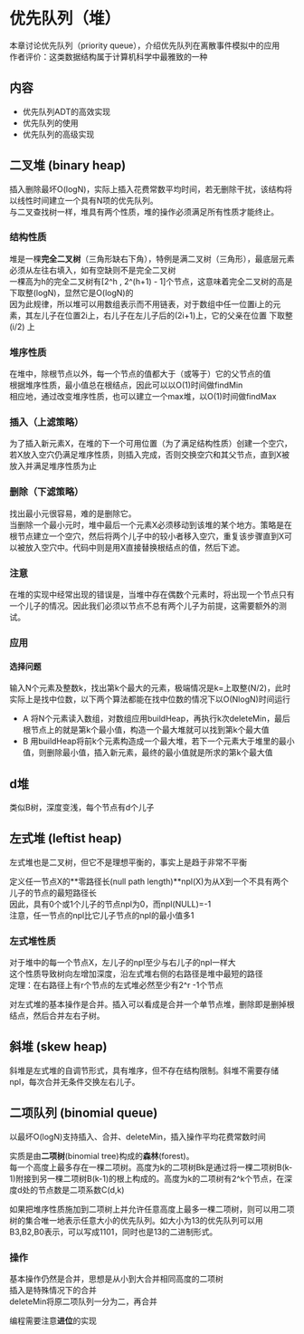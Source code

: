# 优先队列（堆）
本章讨论优先队列（priority queue），介绍优先队列在离散事件模拟中的应用  
作者评价：这类数据结构属于计算机科学中最雅致的一种

## 内容
* 优先队列ADT的高效实现
* 优先队列的使用
* 优先队列的高级实现

## 二叉堆 (binary heap)
插入删除最坏O(logN)，实际上插入花费常数平均时间，若无删除干扰，该结构将以线性时间建立一个具有N项的优先队列。  
与二叉查找树一样，堆具有两个性质，堆的操作必须满足所有性质才能终止。

### 结构性质
堆是一棵**完全二叉树**（三角形缺右下角），特例是满二叉树（三角形），最底层元素必须从左往右填入，如有空缺则不是完全二叉树  
一棵高为h的完全二叉树有[2^h , 2^(h+1) - 1]个节点，这意味着完全二叉树的高是 下取整(logN)，显然它是O(logN)的  
因为此规律，所以堆可以用数组表示而不用链表，对于数组中任一位置i上的元素，其左儿子在位置2i上，右儿子在左儿子后的(2i+1)上，它的父亲在位置 下取整(i/2) 上

### 堆序性质
在堆中，除根节点以外，每一个节点的值都大于（或等于）它的父节点的值  
根据堆序性质，最小值总在根结点，因此可以以O(1)时间做findMin  
相应地，通过改变堆序性质，也可以建立一个max堆，以O(1)时间做findMax

### 插入（上滤策略）
为了插入新元素X，在堆的下一个可用位置（为了满足结构性质）创建一个空穴，若X放入空穴仍满足堆序性质，则插入完成，否则交换空穴和其父节点，直到X被放入并满足堆序性质为止

### 删除（下滤策略）
找出最小元很容易，难的是删除它。  
当删除一个最小元时，堆中最后一个元素X必须移动到该堆的某个地方。策略是在根节点建立一个空穴，然后将两个儿子中的较小者移入空穴，重复该步骤直到X可以被放入空穴中。代码中则是用X直接替换根结点的值，然后下滤。

### 注意
在堆的实现中经常出现的错误是，当堆中存在偶数个元素时，将出现一个节点只有一个儿子的情况。因此我们必须以节点不总有两个儿子为前提，这需要额外的测试。

### 应用
#### 选择问题
输入N个元素及整数k，找出第k个最大的元素，极端情况是k=上取整(N/2)，此时实际上是找中位数，以下两个算法都能在找中位数的情况下以O(NlogN)时间运行

* A 将N个元素读入数组，对数组应用buildHeap，再执行k次deleteMin，最后根节点上的就是第k个最小值，构造一个最大堆就可以找到第k个最大值
* B 用buildHeap将前k个元素构造成一个最大堆，若下一个元素大于堆里的最小值，则删除最小值，插入新元素，最终的最小值就是所求的第k个最大值

## d堆
类似B树，深度变浅，每个节点有d个儿子

## 左式堆 (leftist heap)
左式堆也是二叉树，但它不是理想平衡的，事实上是趋于非常不平衡

定义任一节点X的**零路径长(null path length)**npl(X)为从X到一个不具有两个儿子的节点的最短路径长  
因此，具有0个或1个儿子的节点npl为0，而npl(NULL)=-1  
注意，任一节点的npl比它儿子节点的npl的最小值多1

### 左式堆性质
对于堆中的每一个节点X，左儿子的npl至少与右儿子的npl一样大  
这个性质导致树向左增加深度，沿左式堆右侧的右路径是堆中最短的路径  
定理：在右路径上有r个节点的左式堆必然至少有2^r -1个节点

对左式堆的基本操作是合并。插入可以看成是合并一个单节点堆，删除即是删掉根结点，然后合并左右子树。

## 斜堆 (skew heap)
斜堆是左式堆的自调节形式，具有堆序，但不存在结构限制。斜堆不需要存储npl，每次合并无条件交换左右儿子。

## 二项队列 (binomial queue)
以最坏O(logN)支持插入、合并、deleteMin，插入操作平均花费常数时间

实质是由**二项树**(binomial tree)构成的**森林**(forest)。  
每一个高度上最多存在一棵二项树。高度为k的二项树Bk是通过将一棵二项树B(k-1)附接到另一棵二项树B(k-1)的根上构成的。高度为k的二项树有2^k个节点，在深度d处的节点数是二项系数C(d,k)

如果把堆序性质施加到二项树上并允许任意高度上最多一棵二项树，则可以用二项树的集合唯一地表示任意大小的优先队列。如大小为13的优先队列可以用B3,B2,B0表示，可以写成1101，同时也是13的二进制形式。

### 操作
基本操作仍然是合并，思想是从小到大合并相同高度的二项树  
插入是特殊情况下的合并  
deleteMin将原二项队列一分为二，再合并

编程需要注意**进位**的实现